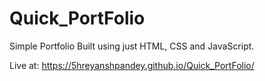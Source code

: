 # Quick_PortFolio
Simple Portfolio Built using just HTML, CSS and JavaScript.

Live at:  https://5hreyanshpandey.github.io/Quick_PortFolio/

